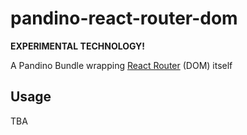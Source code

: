 # pandino-react-router-dom

**EXPERIMENTAL TECHNOLOGY!**

A Pandino Bundle wrapping [React Router](https://reactrouterdotcom.fly.dev/) (DOM) itself

## Usage

TBA
